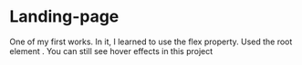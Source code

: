 # Landing-page
One of my first works. In it, I learned to use the flex property. Used the root element . You can still see hover effects in this project

